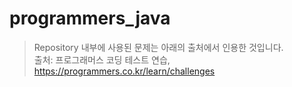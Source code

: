 # programmers_java
>Repository 내부에 사용된 문제는 아래의 출처에서 인용한 것입니다. <br/>
>출처: 프로그래머스 코딩 테스트 연습, https://programmers.co.kr/learn/challenges
